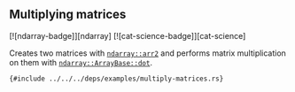## Multiplying matrices

[![ndarray-badge]][ndarray] [![cat-science-badge]][cat-science]

Creates two matrices with [`ndarray::arr2`] and performs matrix multiplication on them with [`ndarray::ArrayBase::dot`].

```rust,editable
{#include ../../../deps/examples/multiply-matrices.rs}
```

[`ndarray::arr2`]: https://docs.rs/ndarray/*/ndarray/fn.arr2.html
[`ndarray::ArrayBase::dot`]: https://docs.rs/ndarray/*/ndarray/struct.ArrayBase.html#method.dot-1
